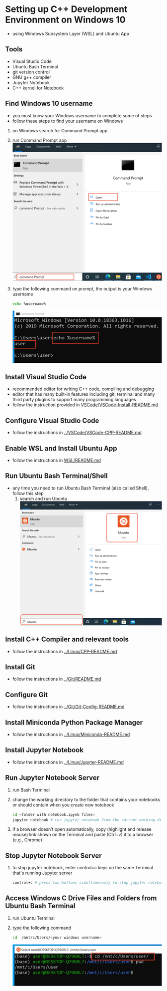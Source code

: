 # Setting up C++ Development Environment on Windows 10

- using Windows Subsystem Layer (WSL) and Ubuntu App

## Tools

- Visual Studio Code
- Ubuntu Bash Terminal
- git version control
- GNU g++ compiler
- Jupyter Notebook
- C++ kernel for Notebook

## Find Windows 10 username

- you must know your Windows username to complete some of steps
- follow these steps to find your username on Windows

1. on Windows search for Command Prompt app
2. run Command Prompt app
    ![Command Prompt](CmdPrompt.png)
3. type the following command on prompt, the output is your Windows username

    ```bash
    echo %username%
    ```

    ![Username](Username.png)

## Install Visual Studio Code

- recommended editor for writing C++ code, compiling and debugging
- editor that has many built-in features including git, terminal and many third party plugins to support many programming languages
- follow the instruction provided in [VSCode/VSCode-Install-README.md](VSCode/VSCode-Install-README.md)

## Configure Visual Studio Code

- follow the instructions in [../VSCode/VSCode-CPP-README.md](../VSCode/VSCode-CPP-README.md)

## Enable WSL and Install Ubuntu App

- follow the instructions in [WSL/README.md](WSL/README.md)

## Run Ubuntu Bash Terminal/Shell

- any time you need to run Ubuntu Bash Terminal (also called Shell), follow this step
    1. search and run Ubuntu
    ![Run Ubuntu](WSL/WSL-Run-Ubuntu.png)

## Install C++ Compiler and relevant tools

- follow the instructions in [../Linux/CPP-README.md](../Linux/CPP-README.md)

## Install Git

- follow the instructions in [../Git/README.md](../Git/README.md)

## Configure Git

- follow the instructions in [../Git/Git-Config-README.md](../Git/Git-Config-README.md)

## Install Miniconda Python Package Manager

- follow the instructions in [../Linux/Miniconda-README.md](../Linux/Miniconda-README.md)

## Install Jupyter Notebook

- follow the instructions in [../Linux/Jupyter-README.md](../Linux/Jupyter-README.md)

## Run Jupyter Notebook Server

1. run Bash Terminal
2. change the working directory to the folder that contains your notebooks or should contain when you create new notebook

    ```bash
    cd <folder with notebook.ipynb files>
    jupyter notebook # run jupyter notebook from the current working directory
    ```

3. if a browser doesn’t open automatically, copy (highlight and release mouse) link shown on the Terminal and paste (Ctrl+v) it to a browser (e.g., Chrome)

## Stop Jupyter Notebook Server

1. to stop jupyter notebook, enter control+c keys on the same Terminal that's running Jupyter server

    ```bash
    control+c # press two buttons simultanesouly to stop jupyter notebook server
    ```

## Access Windows C Drive Files and Folders from Ubuntu Bash Terminal

1. run Ubuntu Terminal
2. type the following command

    ```bash
    cd  /mnt/c/Users/<your windows username>
    ```

    ![Access Windows](WSL/WindowsDrive.png)
